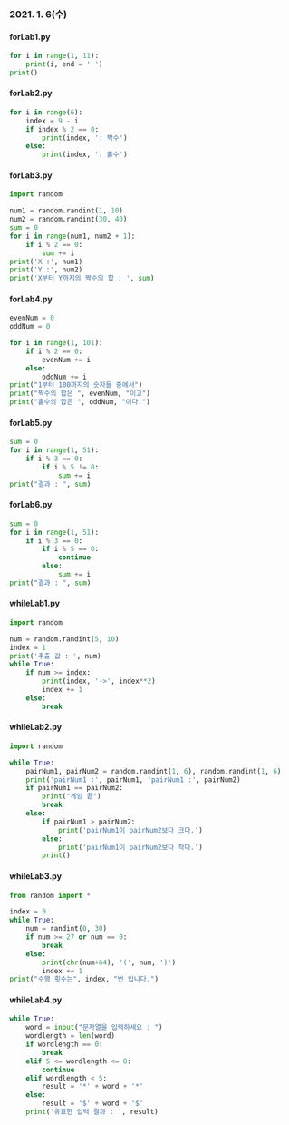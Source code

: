 ### 2021. 1. 6(수)

#### forLab1.py

~~~ python
for i in range(1, 11):
    print(i, end = ' ')
print()
~~~



#### forLab2.py

~~~ python
for i in range(6):
    index = 9 - i
    if index % 2 == 0:
        print(index, ': 짝수')
    else:
        print(index, ': 홀수')
~~~



#### forLab3.py

``` python
import random

num1 = random.randint(1, 10)
num2 = random.randint(30, 40)
sum = 0
for i in range(num1, num2 + 1):
    if i % 2 == 0:
        sum += i
print('X :', num1)
print('Y :', num2)
print('X부터 Y까지의 짝수의 합 : ', sum)
```



#### forLab4.py

~~~ python
evenNum = 0
oddNum = 0

for i in range(1, 101):
    if i % 2 == 0:
        evenNum += i
    else:
        oddNum += i 
print("1부터 100까지의 숫자들 중에서")
print("짝수의 합은 ", evenNum, "이고")
print("홀수의 합은 ", oddNum, "이다.")
~~~



#### forLab5.py

~~~ python
sum = 0
for i in range(1, 51):
    if i % 3 == 0:
        if i % 5 != 0:
            sum += i
print("결과 : ", sum)
~~~



#### forLab6.py

~~~ python
sum = 0
for i in range(1, 51):
    if i % 3 == 0:
        if i % 5 == 0:
            continue
        else:
            sum += i
print("결과 : ", sum)
~~~



#### whileLab1.py

~~~python
import random

num = random.randint(5, 10)
index = 1
print('추출 값 : ', num)
while True:
    if num >= index:
        print(index, '->', index**2)
        index += 1
    else:
        break
~~~



#### whileLab2.py

~~~ python
import random

while True:
    pairNum1, pairNum2 = random.randint(1, 6), random.randint(1, 6)
    print('pairNum1 :', pairNum1, 'pairNum1 :', pairNum2)
    if pairNum1 == pairNum2:
        print("게임 끝")
        break
    else:
        if pairNum1 > pairNum2:
            print('pairNum1이 pairNum2보다 크다.')
        else:
            print('pairNum1이 pairNum2보다 작다.')
        print()
~~~



#### whileLab3.py

~~~python
from random import *

index = 0
while True:
    num = randint(0, 30)
    if num >= 27 or num == 0:
        break
    else:
        print(chr(num+64), '(', num, ')')
        index += 1
print("수행 횟수는", index, "번 입니다.")
~~~



#### whileLab4.py

~~~python
while True:
    word = input("문자열을 입력하세요 : ")
    wordlength = len(word)
    if wordlength == 0:
        break
    elif 5 <= wordlength <= 8:
        continue
    elif wordlength < 5:
        result = '*' + word + '*'
    else:
        result = '$' + word + '$'
    print('유효한 입력 결과 : ', result)
~~~

